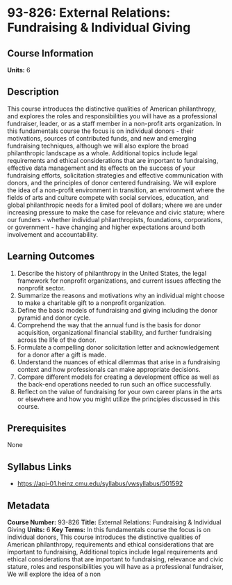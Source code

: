 # 93-826: External Relations: Fundraising & Individual Giving

## Course Information

**Units:** 6

## Description

This course introduces the distinctive qualities of American philanthropy, and explores the roles and responsibilities you will have as a professional fundraiser, leader, or as a staff member in a non-profit arts organization. In this fundamentals course the focus is on individual donors - their motivations, sources of contributed funds, and new and emerging fundraising techniques, although we will also explore the broad philanthropic landscape as a whole. Additional topics include legal requirements and ethical considerations that are important to fundraising, effective data management and its effects on the success of your fundraising efforts, solicitation strategies and effective communication with donors, and the principles of donor centered fundraising. We will explore the idea of a non-profit environment in transition, an environment where the fields of arts and culture compete with social services, education, and global philanthropic needs for a limited pool of dollars; where we are under increasing pressure to make the case for relevance and civic stature; where our funders - whether individual philanthropists, foundations, corporations, or government - have changing and higher expectations around both involvement and accountability.

## Learning Outcomes

1. Describe the history of philanthropy in the United States, the legal framework for nonprofit organizations, and current issues affecting the nonprofit sector.
2. Summarize the reasons and motivations why an individual might choose to make a charitable gift to a nonprofit organization.
3. Define the basic models of fundraising and giving including the donor pyramid and donor cycle.
4. Comprehend the way that the annual fund is the basis for donor acquisition, organizational financial stability, and further fundraising across the life of the donor.
5. Formulate a compelling donor solicitation letter and acknowledgement for a donor after a gift is made.
6. Understand the nuances of ethical dilemmas that arise in a fundraising context and how professionals can make appropriate decisions.
7. Compare different models for creating a development office as well as the back-end operations needed to run such an office successfully.
8. Reflect on the value of fundraising for your own career plans in the arts or elsewhere and how you might utilize the principles discussed in this course.

## Prerequisites

None

## Syllabus Links

* https://api-01.heinz.cmu.edu/syllabus/vwsyllabus/501592

## Metadata

**Course Number:** 93-826
**Title:** External Relations: Fundraising & Individual Giving
**Units:** 6
**Key Terms:** In this fundamentals course the focus is on individual donors, This course introduces the distinctive qualities of American philanthropy, requirements and ethical considerations that are important to fundraising, Additional topics include legal requirements and ethical considerations that are important to fundraising, relevance and civic stature, roles and responsibilities you will have as a professional fundraiser, We will explore the idea of a non
